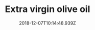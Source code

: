 ---
region: en
title: 'Extra virgin olive oil'
date: 2018-12-07T10:14:48.939Z
description: 'We work to preserve the ancient art of growing olive trees. We are mindful of protecting our environment and landscape. And we are committed to promoting and developing a culture of olive oil – inviting anyone who chooses liquid gold for their kitchen to become a discerning customer. As producers, we apply ethics that value the Italian craft of nurturing olive groves to extract exquisite oil – in the multitude of local varieties that enrich our *Bel Paese*.'
image: /images/1200x675/IMG_20171125.jpg
weight: 4
---